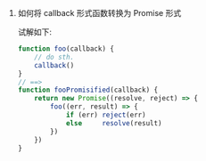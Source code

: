 1. 如何将 callback 形式函数转换为 Promise 形式

    试解如下:
    ```javascript
    function foo(callback) {
        // do sth.
        callback()
    }
    // ==>
    function fooPromisified(callback) {
        return new Promise((resolve, reject) => {
            foo((err, result) => {
                if (err) reject(err)
                else     resolve(result)
            })
        })
    }
    ```
